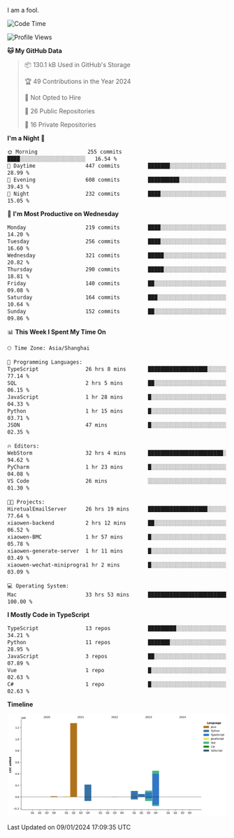 I am a fool.

<!--START_SECTION:waka-->
![Code Time](http://img.shields.io/badge/Code%20Time-1%2C072%20hrs%2029%20mins-blue)

![Profile Views](http://img.shields.io/badge/Profile%20Views-0-blue)

**🐱 My GitHub Data** 

> 📦 130.1 kB Used in GitHub's Storage 
 > 
> 🏆 49 Contributions in the Year 2024
 > 
> 🚫 Not Opted to Hire
 > 
> 📜 26 Public Repositories 
 > 
> 🔑 16 Private Repositories 
 > 
**I'm a Night 🦉** 

```text
🌞 Morning                255 commits         ████░░░░░░░░░░░░░░░░░░░░░   16.54 % 
🌆 Daytime                447 commits         ███████░░░░░░░░░░░░░░░░░░   28.99 % 
🌃 Evening                608 commits         ██████████░░░░░░░░░░░░░░░   39.43 % 
🌙 Night                  232 commits         ████░░░░░░░░░░░░░░░░░░░░░   15.05 % 
```
📅 **I'm Most Productive on Wednesday** 

```text
Monday                   219 commits         ████░░░░░░░░░░░░░░░░░░░░░   14.20 % 
Tuesday                  256 commits         ████░░░░░░░░░░░░░░░░░░░░░   16.60 % 
Wednesday                321 commits         █████░░░░░░░░░░░░░░░░░░░░   20.82 % 
Thursday                 290 commits         █████░░░░░░░░░░░░░░░░░░░░   18.81 % 
Friday                   140 commits         ██░░░░░░░░░░░░░░░░░░░░░░░   09.08 % 
Saturday                 164 commits         ███░░░░░░░░░░░░░░░░░░░░░░   10.64 % 
Sunday                   152 commits         ██░░░░░░░░░░░░░░░░░░░░░░░   09.86 % 
```


📊 **This Week I Spent My Time On** 

```text
🕑︎ Time Zone: Asia/Shanghai

💬 Programming Languages: 
TypeScript               26 hrs 8 mins       ███████████████████░░░░░░   77.14 % 
SQL                      2 hrs 5 mins        ██░░░░░░░░░░░░░░░░░░░░░░░   06.15 % 
JavaScript               1 hr 28 mins        █░░░░░░░░░░░░░░░░░░░░░░░░   04.33 % 
Python                   1 hr 15 mins        █░░░░░░░░░░░░░░░░░░░░░░░░   03.71 % 
JSON                     47 mins             █░░░░░░░░░░░░░░░░░░░░░░░░   02.35 % 

🔥 Editors: 
WebStorm                 32 hrs 4 mins       ████████████████████████░   94.62 % 
PyCharm                  1 hr 23 mins        █░░░░░░░░░░░░░░░░░░░░░░░░   04.08 % 
VS Code                  26 mins             ░░░░░░░░░░░░░░░░░░░░░░░░░   01.30 % 

🐱‍💻 Projects: 
HiretualEmailServer      26 hrs 19 mins      ███████████████████░░░░░░   77.64 % 
xiaowen-backend          2 hrs 12 mins       ██░░░░░░░░░░░░░░░░░░░░░░░   06.52 % 
xiaowen-BMC              1 hr 57 mins        █░░░░░░░░░░░░░░░░░░░░░░░░   05.78 % 
xiaowen-generate-server  1 hr 11 mins        █░░░░░░░░░░░░░░░░░░░░░░░░   03.49 % 
xiaowen-wechat-miniprogra1 hr 2 mins         █░░░░░░░░░░░░░░░░░░░░░░░░   03.09 % 

💻 Operating System: 
Mac                      33 hrs 53 mins      █████████████████████████   100.00 % 
```

**I Mostly Code in TypeScript** 

```text
TypeScript               13 repos            █████████░░░░░░░░░░░░░░░░   34.21 % 
Python                   11 repos            ███████░░░░░░░░░░░░░░░░░░   28.95 % 
JavaScript               3 repos             ██░░░░░░░░░░░░░░░░░░░░░░░   07.89 % 
Vue                      1 repo              █░░░░░░░░░░░░░░░░░░░░░░░░   02.63 % 
C#                       1 repo              █░░░░░░░░░░░░░░░░░░░░░░░░   02.63 % 
```



**Timeline**

![Lines of Code chart](https://raw.githubusercontent.com/VeejaLiu/VeejaLiu/master/assets/bar_graph.png)


 Last Updated on 09/01/2024 17:09:35 UTC
<!--END_SECTION:waka-->
